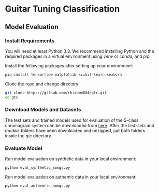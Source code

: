 # Guitar Tuning Classification 

## Model Evaluation

### Install Requirements
You will need at least Python 3.8. We recommend installing Python and the required packages in a virtual environment using *venv* or *conda*, and *pip*.   	

Install the following packages after setting up your environment:
```bash
pip install tensorflow matplotlib scikit-learn seaborn
```

Clone the repo and change directory:
```bash
git clone https://github.com/rhizome884/gtc.git 
cd gtc
```

### Download Models and Datasets 
The test sets and trained models used for evaluation of the 5-class chromagram system can be downloaded from [here](https://drive.google.com/drive/folders/1bs8kPQcPk3Mr6a4m1QlQVrEXbJ5ro7Mc?usp=drive_link). After the *test-sets* and *models* folders have been downloaded and unzipped, put both folders inside the *gtc* directory. 

### Evaluate Model
Run model evaluation on synthetic data in your local environment:
```bash
python eval_synthetic_songs.py
``` 
 
Run model evaluation on authentic data in your local environment:
```bash
python eval_authentic_songs.py
```  
